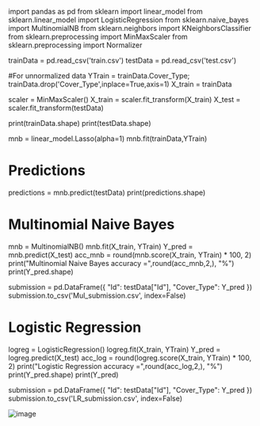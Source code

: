 import pandas as pd
from sklearn import linear_model
from sklearn.linear_model import LogisticRegression
from sklearn.naive_bayes import MultinomialNB
from sklearn.neighbors import KNeighborsClassifier
from sklearn.preprocessing import MinMaxScaler
from sklearn.preprocessing import Normalizer

trainData = pd.read_csv('train.csv')
testData = pd.read_csv('test.csv')

#For unnormalized data
YTrain = trainData.Cover_Type;
trainData.drop('Cover_Type',inplace=True,axis=1)
X_train = trainData

scaler = MinMaxScaler()
X_train = scaler.fit_transform(X_train)
X_test = scaler.fit_transform(testData)

print(trainData.shape)
print(testData.shape)

mnb = linear_model.Lasso(alpha=1)
mnb.fit(trainData,YTrain)
# Predictions
predictions = mnb.predict(testData)
print(predictions.shape)

# Multinomial Naive Bayes
mnb = MultinomialNB()
mnb.fit(X_train, YTrain)
Y_pred = mnb.predict(X_test)
acc_mnb = round(mnb.score(X_train, YTrain) * 100, 2)
print("Multinomial Naive Bayes accuracy =",round(acc_mnb,2,), "%")
print(Y_pred.shape)

submission = pd.DataFrame({
        "Id": testData["Id"],
        "Cover_Type": Y_pred
    })
submission.to_csv('Mul_submission.csv', index=False)

# Logistic Regression
logreg = LogisticRegression()
logreg.fit(X_train, YTrain)
Y_pred = logreg.predict(X_test)
acc_log = round(logreg.score(X_train, YTrain) * 100, 2)
print("Logistic Regression accuracy =",round(acc_log,2,), "%")
print(Y_pred.shape)
print(Y_pred)

submission = pd.DataFrame({
        "Id": testData["Id"],
        "Cover_Type": Y_pred
    })
submission.to_csv('LR_submission.csv', index=False)

![image](https://user-images.githubusercontent.com/60986760/147591550-362def2c-e351-4d89-a4bc-5833fde30bf3.png)



